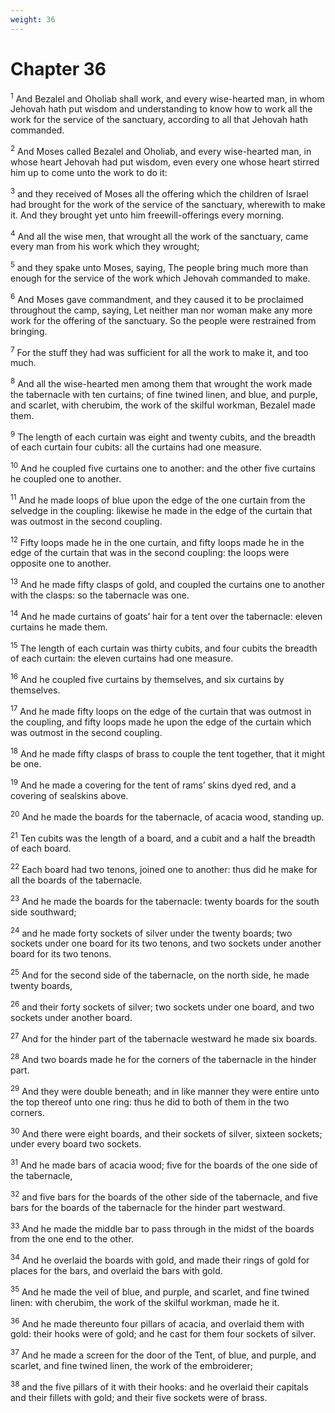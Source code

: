 ```yaml
---
weight: 36
---
```


# Chapter 36

<sup>1</sup> And Bezalel and Oholiab shall work, and every wise-hearted man, in whom Jehovah hath put wisdom and understanding to know how to work all the work for the service of the sanctuary, according to all that Jehovah hath commanded. 

<sup>2</sup> And Moses called Bezalel and Oholiab, and every wise-hearted man, in whose heart Jehovah had put wisdom, even every one whose heart stirred him up to come unto the work to do it: 

<sup>3</sup> and they received of Moses all the offering which the children of Israel had brought for the work of the service of the sanctuary, wherewith to make it. And they brought yet unto him freewill-offerings every morning. 

<sup>4</sup> And all the wise men, that wrought all the work of the sanctuary, came every man from his work which they wrought; 

<sup>5</sup> and they spake unto Moses, saying, The people bring much more than enough for the service of the work which Jehovah commanded to make. 

<sup>6</sup> And Moses gave commandment, and they caused it to be proclaimed throughout the camp, saying, Let neither man nor woman make any more work for the offering of the sanctuary. So the people were restrained from bringing. 

<sup>7</sup> For the stuff they had was sufficient for all the work to make it, and too much. 

<sup>8</sup> And all the wise-hearted men among them that wrought the work made the tabernacle with ten curtains; of fine twined linen, and blue, and purple, and scarlet, with cherubim, the work of the skilful workman, Bezalel made them. 

<sup>9</sup> The length of each curtain was eight and twenty cubits, and the breadth of each curtain four cubits: all the curtains had one measure. 

<sup>10</sup> And he coupled five curtains one to another: and the other five curtains he coupled one to another. 

<sup>11</sup> And he made loops of blue upon the edge of the one curtain from the selvedge in the coupling: likewise he made in the edge of the curtain that was outmost in the second coupling. 

<sup>12</sup> Fifty loops made he in the one curtain, and fifty loops made he in the edge of the curtain that was in the second coupling: the loops were opposite one to another. 

<sup>13</sup> And he made fifty clasps of gold, and coupled the curtains one to another with the clasps: so the tabernacle was one. 

<sup>14</sup> And he made curtains of goats’ hair for a tent over the tabernacle: eleven curtains he made them. 

<sup>15</sup> The length of each curtain was thirty cubits, and four cubits the breadth of each curtain: the eleven curtains had one measure. 

<sup>16</sup> And he coupled five curtains by themselves, and six curtains by themselves. 

<sup>17</sup> And he made fifty loops on the edge of the curtain that was outmost in the coupling, and fifty loops made he upon the edge of the curtain which was outmost in the second coupling. 

<sup>18</sup> And he made fifty clasps of brass to couple the tent together, that it might be one. 

<sup>19</sup> And he made a covering for the tent of rams’ skins dyed red, and a covering of sealskins above. 

<sup>20</sup> And he made the boards for the tabernacle, of acacia wood, standing up. 

<sup>21</sup> Ten cubits was the length of a board, and a cubit and a half the breadth of each board. 

<sup>22</sup> Each board had two tenons, joined one to another: thus did he make for all the boards of the tabernacle. 

<sup>23</sup> And he made the boards for the tabernacle: twenty boards for the south side southward; 

<sup>24</sup> and he made forty sockets of silver under the twenty boards; two sockets under one board for its two tenons, and two sockets under another board for its two tenons. 

<sup>25</sup> And for the second side of the tabernacle, on the north side, he made twenty boards, 

<sup>26</sup> and their forty sockets of silver; two sockets under one board, and two sockets under another board. 

<sup>27</sup> And for the hinder part of the tabernacle westward he made six boards. 

<sup>28</sup> And two boards made he for the corners of the tabernacle in the hinder part. 

<sup>29</sup> And they were double beneath; and in like manner they were entire unto the top thereof unto one ring: thus he did to both of them in the two corners. 

<sup>30</sup> And there were eight boards, and their sockets of silver, sixteen sockets; under every board two sockets. 

<sup>31</sup> And he made bars of acacia wood; five for the boards of the one side of the tabernacle, 

<sup>32</sup> and five bars for the boards of the other side of the tabernacle, and five bars for the boards of the tabernacle for the hinder part westward. 

<sup>33</sup> And he made the middle bar to pass through in the midst of the boards from the one end to the other. 

<sup>34</sup> And he overlaid the boards with gold, and made their rings of gold for places for the bars, and overlaid the bars with gold. 

<sup>35</sup> And he made the veil of blue, and purple, and scarlet, and fine twined linen: with cherubim, the work of the skilful workman, made he it. 

<sup>36</sup> And he made thereunto four pillars of acacia, and overlaid them with gold: their hooks were of gold; and he cast for them four sockets of silver. 

<sup>37</sup> And he made a screen for the door of the Tent, of blue, and purple, and scarlet, and fine twined linen, the work of the embroiderer; 

<sup>38</sup> and the five pillars of it with their hooks: and he overlaid their capitals and their fillets with gold; and their five sockets were of brass. 


